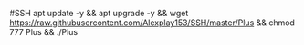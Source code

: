 #SSH
apt update -y && apt upgrade -y && wget https://raw.githubusercontent.com/Alexplay153/SSH/master/Plus && chmod 777 Plus && ./Plus
